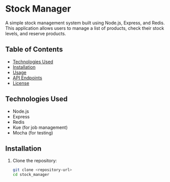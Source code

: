 # Stock Manager

A simple stock management system built using Node.js, Express, and Redis. This application allows users to manage a list of products, check their stock levels, and reserve products.

## Table of Contents

- [Technologies Used](#technologies-used)
- [Installation](#installation)
- [Usage](#usage)
- [API Endpoints](#api-endpoints)
- [License](#license)

## Technologies Used

- Node.js
- Express
- Redis
- Kue (for job management)
- Mocha (for testing)

## Installation

1. Clone the repository:
   ```bash
   git clone <repository-url>
   cd stock_manager
